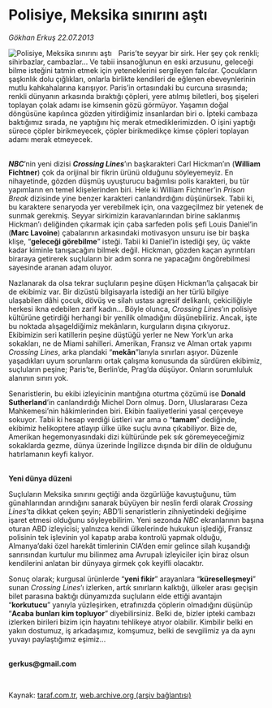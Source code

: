 # Polisiye, Meksika sınırını aştı

*Gökhan Erkuş 22.07.2013*

<div class="yazi"><img align="left" alt="Polisiye, Meksika sınırını aştı" border="0" src="http://www.taraf.com.tr/fotoraflar/makaleler/polisiye-meksika-sinirini-asti_8286_orijinal.jpg" style="border-right-width:10px; border-color:#FFFFFF"/><p>Paris’te seyyar bir sirk. Her şey çok renkli; sihirbazlar, cambazlar... Ve tabii insanoğlunun en eski arzusunu, geleceği bilme isteğini tatmin etmek için yeteneklerini sergileyen falcılar. Çocukların şaşkınlık dolu çığlıkları, onlarla birlikte kendileri de eğlenen ebeveynlerinin mutlu kahkahalarına karışıyor. Paris’in ortasındaki bu curcuna sırasında; renkli dünyanın arkasında bıraktığı çöpleri, yere atılmış biletleri, boş şişeleri toplayan çolak adamı ise kimsenin gözü görmüyor. Yaşamın doğal döngüsüne kapılınca gözden yitirdiğimiz insanlardan biri o. İpteki cambaza baktığımız sırada, ne yaptığını hiç merak etmediklerimizden. O işini yaptığı sürece çöpler birikmeyecek, çöpler birikmedikçe kimse çöpleri toplayan adamı merak etmeyecek. </p>
<p><b><i><br/>NBC</i></b>’nin yeni dizisi <b><i>Crossing Lines</i></b>’ın başkarakteri Carl Hickman’ın (<b>William Fichtner</b>) çok da orijinal bir fikrin ürünü olduğunu söyleyemeyiz. En nihayetinde, gözden düşmüş uyuşturucu bağımlısı polis karakteri, bu tür yapımların en temel klişelerinden biri. Hele ki William Fichtner’in <i>Prison Break</i> dizisinde yine benzer karakteri canlandırdığını düşünürsek. Tabii ki, bu karaktere senaryoda yer verebilmek için, ona vazgeçilmez bir yetenek de sunmak gerekmiş. Seyyar sirkimizin karavanlarından birine saklanmış Hickman’ı deliğinden çıkarmak için çaba sarfeden polis şefi Louis Daniel’in (<b>Marc Lavoine</b>) çabalarının arkasındaki motivasyon unsuru ise bir başka klişe, “<b>geleceği görebilme</b>” isteği. Tabii ki Daniel’in istediği şey, üç vakte kadar kiminle tanışacağını bilmek değil. Hickman, gözden kaçan ayrıntıları biraraya getirerek suçluların bir adım sonra ne yapacağını öngörebilmesi sayesinde aranan adam oluyor.</p>
<p>Nazlanarak da olsa tekrar suçluların peşine düşen Hickman’la çalışacak bir de ekibimiz var. Bir dizüstü bilgisayarla istediği an her türlü bilgiye ulaşabilen dâhi çocuk, dövüş ve silah ustası agresif delikanlı, çekiciliğiyle herkesi ikna edebilen zarif kadın... Böyle olunca, <i>Crossing Lines</i>’ın polisiye kültürüne getirdiği herhangi bir yenilik olmadığını düşünebiliriz. Ancak, işte bu noktada alışageldiğimiz mekânların, kurguların dışına çıkıyoruz. Ekibimizin seri katillerin peşine düştüğü yerler ne New York’un arka sokakları, ne de Miami sahilleri. Amerikan, Fransız ve Alman ortak yapımı <i>Crossing Lines</i>, arka plandaki “<b>mekân</b>”larıyla sınırları aşıyor. Düzenle yaşadıkları uyum sorunlarını ortak çalışma konusunda da sürdüren ekibimiz, suçluların peşine; Paris’te, Berlin’de, Prag’da düşüyor. Onların sorumluluk alanının sınırı yok. </p>
<p>Senaristlerin, bu ekibi izleyicinin mantığına oturtma çözümü ise <b>Donald Sutherland</b>’in canlandırdığı Michel Dorn olmuş. Dorn, Uluslararası Ceza Mahkemesi’nin hâkimlerinden biri. Ekibin faaliyetlerini yasal çerçeveye sokuyor. Tabii ki hesap verdiği üstleri var ama o “<b>tamam</b>” dediğinde, ekibimiz helikoptere atlayıp ülke ülke suçlu avına çıkabiliyor. Bize de, Amerikan hegemonyasındaki dizi kültüründe pek sık göremeyeceğimiz sokaklarda gezme, dünya üzerinde İngilizce dışında bir dilin de olduğunu hatırlamanın keyfi kalıyor.</p>
<p><b><br/>Yeni dünya düzeni</b></p>
<p>Suçluların Meksika sınırını geçtiği anda özgürlüğe kavuştuğunu, tüm günahlarından arındığını sanarak büyüyen bir neslin ferdi olarak <i>Crossing Lines</i>’ta dikkat çeken şeyin; ABD’li senaristlerin zihniyetindeki değişime işaret etmesi olduğunu söyleyebilirim. Yeni sezonda <i>NBC</i> ekranlarının başına oturan ABD izleyicisi; yalnızca kendi ülkelerinde hukukun işlediği, Fransız polisinin tek işlevinin yol kapatıp araba kontrolü yapmak olduğu, Almanya’daki özel harekât timlerinin CIA’den emir gelince silah kuşandığı sanrısından kurtulur mu bilinmez ama Avrupalı izleyiciler için biraz olsun kendilerini anlatan bir dünyaya girmek çok keyifli olacaktır. </p>
<p>Sonuç olarak; kurgusal ürünlerde “<b>yeni fikir</b>” arayanlara “<b>küreselleşmeyi</b>” sunan <i>Crossing Lines</i>’ı izlerken, artık sınırların kalktığı, ülkeler arası geçişin bilet parasına baktığı dünyamızda suçluların elde ettiği avantajın “<b>korkutucu</b>” yanıyla yüzleşirken, etrafınızda çöplerin olmadığını düşünüp “<b>Acaba bunları kim topluyor</b>” diyebilirsiniz. Belki de, bizler ipteki cambazı izlerken birileri bizim için hayatını tehlikeye atıyor olabilir. Kimbilir belki en yakın dostumuz, iş arkadaşımız, komşumuz, belki de sevgilimiz ya da aynı yuvayı paylaştığımız eşimiz...</p><b>
<p><br/>gerkus@gmail.com</p>
<p></p></b> 
</div>

Kaynak: [taraf.com.tr](http://www.taraf.com.tr:80/gokhan-erkus/makale-polisiye-meksika-sinirini-asti.htm), [web.archive.org (arşiv bağlantısı)](http://web.archive.org/web/20130724040622/http://www.taraf.com.tr:80/gokhan-erkus/makale-polisiye-meksika-sinirini-asti.htm)
